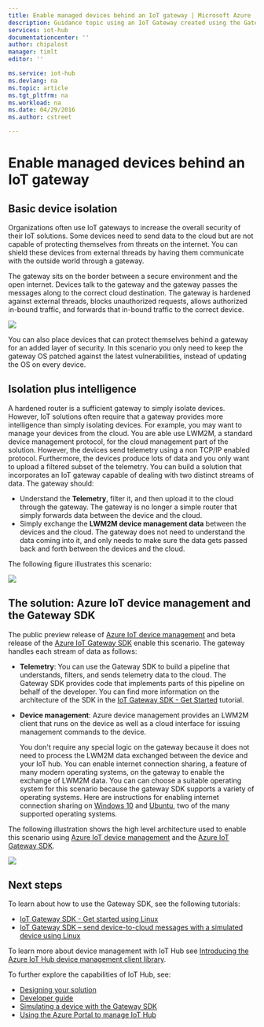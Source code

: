 ```yaml
---
title: Enable managed devices behind an IoT gateway | Microsoft Azure
description: Guidance topic using an IoT Gateway created using the Gateway SDK along with devices managed by IoT Hub.
services: iot-hub
documentationcenter: ''
author: chipalost
manager: timlt
editor: ''

ms.service: iot-hub
ms.devlang: na
ms.topic: article
ms.tgt_pltfrm: na
ms.workload: na
ms.date: 04/29/2016
ms.author: cstreet

---
```

# Enable managed devices behind an IoT gateway
## Basic device isolation
Organizations often use IoT gateways to increase the overall security of their IoT solutions. Some devices need to send data to the cloud but are not capable of protecting themselves from threats on the internet. You can shield these devices from external threads by having them communicate with the outside world through a gateway.

The gateway sits on the border between a secure environment and the open internet. Devices talk to the gateway and the gateway passes the messages along to the correct cloud destination. The gateway is hardened against external threads, blocks unauthorized requests, allows authorized in-bound traffic, and forwards that in-bound traffic to the correct device.

![][1]

You can also place devices that can protect themselves behind a gateway for an added layer of security. In this scenario you only need to keep the gateway OS patched against the latest vulnerabilities, instead of updating the OS on every device.

## Isolation plus intelligence
A hardened router is a sufficient gateway to simply isolate devices. However, IoT solutions often require that a gateway provides more intelligence than simply isolating devices. For example, you may want to manage your devices from the cloud. You are able use LWM2M, a standard device management protocol, for the cloud management part of the solution. However, the devices send telemetry using a non TCP/IP enabled protocol. Furthermore, the devices produce lots of data and you only want to upload a filtered subset of the telemetry. You can build a solution that incorporates an IoT gateway capable of dealing with two distinct streams of data. The gateway should:

* Understand the **Telemetry**, filter it, and then upload it to the cloud through the gateway. The gateway is no longer a simple router that simply forwards data between the device and the cloud.
* Simply exchange the **LWM2M device management data** between the devices and the cloud. The gateway does not need to understand the data coming into it, and only needs to make sure the data gets passed back and forth between the devices and the cloud.

The following figure illustrates this scenario:

![][2]

## The solution: Azure IoT device management and the Gateway SDK
The public preview release of [Azure IoT device management][lnk-device-management] and beta release of the [Azure IoT Gateway SDK] enable this scenario. The gateway handles each stream of data as follows:

* **Telemetry**: You can use the Gateway SDK to build a pipeline that understands, filters, and sends telemetry data to the cloud. The Gateway SDK provides code that implements parts of this pipeline on behalf of the developer. You can find more information on the architecture of the SDK in the [IoT Gateway SDK - Get Started][lnk-gateway-get-started] tutorial.
* **Device management**: Azure device management provides an LWM2M client that runs on the device as well as a cloud interface for issuing management commands to the device.
  
  You don't require any special logic on the gateway because it does not need to process the LWM2M data exchanged between the device and your IoT hub. You can enable internet connection sharing, a feature of many modern operating systems, on the gateway to enable the exchange of LWM2M data. You can can choose a suitable operating system for this scenario because the gateway SDK supports a variety of operating systems. Here are instructions for enabling internet connection sharing on [Windows 10] and [Ubuntu], two of the many supported operating systems.

The following illustration shows the high level architecture used to enable this scenario using [Azure IoT device management][lnk-device-management] and the [Azure IoT Gateway SDK].

![][3]

## Next steps
To learn about how to use the Gateway SDK, see the following tutorials:

* [IoT Gateway SDK - Get started using Linux][lnk-gateway-get-started]
* [IoT Gateway SDK – send device-to-cloud messages with a simulated device using Linux][lnk-gateway-simulated]

To learn more about device management with IoT Hub see [Introducing the Azure IoT Hub device management client library][lnk-library-c].

To further explore the capabilities of IoT Hub, see:

* [Designing your solution][lnk-design]
* [Developer guide][lnk-devguide]
* [Simulating a device with the Gateway SDK][lnk-gateway]
* [Using the Azure Portal to manage IoT Hub][lnk-portal]

<!-- Images and links -->
[1]: media/iot-hub-gateway-device-management/overview.png
[2]: media/iot-hub-gateway-device-management/manage.png
[Azure IoT Gateway SDK]: https://github.com/Azure/azure-iot-gateway-sdk/
[Windows 10]: http://windows.microsoft.com/en-us/windows/using-internet-connection-sharing#1TC=windows-7
[Ubuntu]: https://help.ubuntu.com/community/Internet/ConnectionSharing
[3]: media/iot-hub-gateway-device-management/manage_2.png
[lnk-gateway-get-started]: iot-hub-linux-gateway-sdk-get-started.md
[lnk-gateway-simulated]: iot-hub-linux-gateway-sdk-simulated-device.md
[lnk-device-management]: iot-hub-device-management-overview.md

[lnk-tutorial-twin]: iot-hub-device-management-device-twin.md
[lnk-tutorial-queries]: iot-hub-device-management-device-query.md
[lnk-tutorial-jobs]: iot-hub-device-management-device-jobs.md
[lnk-dm-gateway]: iot-hub-gateway-device-management.md
[lnk-library-c]: iot-hub-device-management-library.md

[lnk-design]: iot-hub-guidance.md
[lnk-devguide]: iot-hub-devguide.md
[lnk-gateway]: iot-hub-linux-gateway-sdk-simulated-device.md
[lnk-portal]: iot-hub-manage-through-portal.md